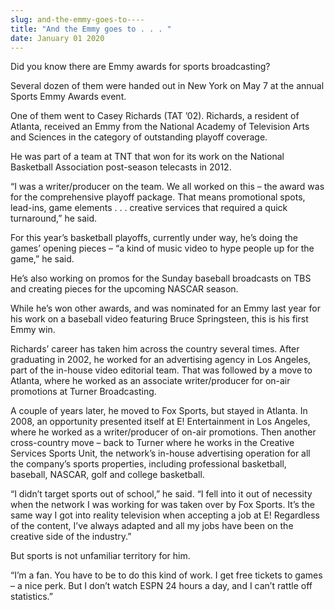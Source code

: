 ```yaml
---
slug: and-the-emmy-goes-to----
title: "And the Emmy goes to . . . "
date: January 01 2020
---
```


<p>Did you know there are Emmy awards for sports broadcasting? 
</p><p>Several dozen of them were handed out in New York on May 7 at the annual Sports Emmy Awards event.
</p><p>One of them went to Casey Richards (TAT ’02). Richards, a resident of Atlanta, received an Emmy from the National Academy of Television Arts and Sciences in the category of outstanding playoff coverage.
</p><p>He was part of a team at TNT that won for its work on the National Basketball Association post-season telecasts in 2012.
</p><p>“I was a writer/producer on the team. We all worked on this – the award was for the comprehensive playoff package. That means promotional spots, lead-ins, game elements . . . creative services that required a quick turnaround,” he said.
</p><p>For this year’s basketball playoffs, currently under way, he’s doing the games’ opening pieces – “a kind of music video to hype people up for the game,” he said.
</p><p>He’s also working on promos for the Sunday baseball broadcasts on TBS and creating pieces for the upcoming NASCAR season.
</p><p>While he’s won other awards, and was nominated for an Emmy last year for his work on a baseball video featuring Bruce Springsteen, this is his first Emmy win.
</p><p>Richards’ career has taken him across the country several times. After graduating in 2002, he worked for an advertising agency in Los Angeles, part of the in-house video editorial team. That was followed by a move to Atlanta, where he worked as an associate writer/producer for on-air promotions at Turner Broadcasting.
</p><p>A couple of years later, he moved to Fox Sports, but stayed in Atlanta. In 2008, an opportunity presented itself at E! Entertainment in Los Angeles, where he worked as a writer/producer of on-air promotions. Then another cross-country move – back to Turner where he works in the Creative Services Sports Unit, the network’s in-house advertising operation for all the company’s sports properties, including professional basketball, baseball, NASCAR, golf and college basketball.
</p><p>“I didn’t target sports out of school,” he said. “I fell into it out of necessity when the network I was working for was taken over by Fox Sports. It’s the same way I got into reality television when accepting a job at E! Regardless of the content, I’ve always adapted and all my jobs have been on the creative side of the industry.”
</p><p>But sports is not unfamiliar territory for him.
</p><p>“I’m a fan. You have to be to do this kind of work. I get free tickets to games – a nice perk. But I don’t watch ESPN 24 hours a day, and I can’t rattle off statistics.”
</p><p> 
</p><p> 
</p>
